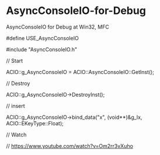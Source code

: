 # AsyncConsoleIO-for-Debug
AsyncConsoleIO for Debug at Win32, MFC

#define USE_AsyncConsoleIO

#include "AsyncConsoleIO.h"

// Start

ACIO::g_AsyncConsoleIO = ACIO::AsyncConsoleIO::GetInst();

// Destroy

ACIO::g_AsyncConsoleIO->DestroyInst();

// insert

ACIO::g_AsyncConsoleIO->bind_data("x", (void**)&g_lx, ACIO::EKeyType::Float);

// Watch

// https://www.youtube.com/watch?v=Om2rr3vXuho
